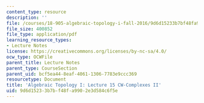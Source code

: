 ```yaml
---
content_type: resource
description: ''
file: /courses/18-905-algebraic-topology-i-fall-2016/9d6d15233b7bf48fa9902e3d584c6f5e_MIT18_905F16_lec15.pdf
file_size: 400852
file_type: application/pdf
learning_resource_types:
- Lecture Notes
license: https://creativecommons.org/licenses/by-nc-sa/4.0/
ocw_type: OCWFile
parent_title: Lecture Notes
parent_type: CourseSection
parent_uid: bcf5ea44-8eaf-4061-1306-7783e9ccc369
resourcetype: Document
title: 'Algebraic Topology I: Lecture 15 CW-Complexes II'
uid: 9d6d1523-3b7b-f48f-a990-2e3d584c6f5e
---
```

